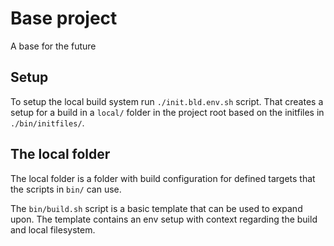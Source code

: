 # Base project
A base for the future

## Setup
To setup the local build system run `./init.bld.env.sh` script. That creates a setup for a build in a `local/` folder in the project root based on the initfiles in `./bin/initfiles/`. 

## The local folder
The local folder is a folder with build configuration for defined targets that the scripts in `bin/` can use. 

The `bin/build.sh` script is a basic template that can be used to expand upon. The template contains an env setup with context regarding the build and local filesystem.
